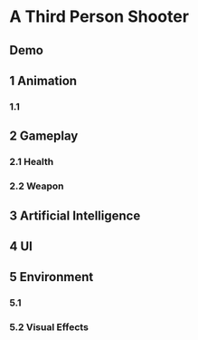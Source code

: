 # A Third Person Shooter

## Demo

## 1 Animation
### 1.1

### 

## 2 Gameplay
### 2.1 Health

### 2.2 Weapon

## 3 Artificial Intelligence

## 4 UI


## 5 Environment
### 5.1

### 5.2 Visual Effects
